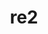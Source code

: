 ---
title: "re2"
layout: cache
categories: [package, develop-2024-03-03]
meta: {"versions": ["2023-09-01"], "compilers": ["apple-clang@=15.0.0", "gcc@=11.4.0"], "oss": ["ubuntu22.04", "ventura"], "platforms": ["darwin", "linux"], "targets": ["aarch64", "neoverse_v1", "neoverse_v2", "x86_64_v3"], "stacks": ["e4s", "e4s-neoverse-v2", "e4s-neoverse_v1", "ml-darwin-aarch64-mps", "ml-linux-x86_64-cpu", "ml-linux-x86_64-cuda", "ml-linux-x86_64-rocm", "root"], "num_specs": 4, "num_specs_by_stack": {"ml-darwin-aarch64-mps": 1, "root": 4, "e4s-neoverse_v1": 1, "e4s-neoverse-v2": 1, "ml-linux-x86_64-cuda": 1, "ml-linux-x86_64-rocm": 1, "ml-linux-x86_64-cpu": 1, "e4s": 1}}
spec_details: [{"hash": "gk6pnsr4uisenm4pqt523c2y2wztbi6p", "compiler": "apple-clang@=15.0.0", "versions": ["2023-09-01"], "os": "ventura", "platform": "darwin", "target": "aarch64", "variants": ["build_system=cmake", "build_type=Release", "generator=make", "~ipo", "+pic", "+shared"], "stacks": ["ml-darwin-aarch64-mps", "root"], "size": "-", "tarball": "https://binaries.spack.io/develop-2024-03-03/build_cache/darwin-ventura-aarch64/apple-clang-15.0.0/re2-2023-09-01/darwin-ventura-aarch64-apple-clang-15.0.0-re2-2023-09-01-gk6pnsr4uisenm4pqt523c2y2wztbi6p.spack"}, {"hash": "5oanbpvh2fdgfzymy25an4wvocom6o6l", "compiler": "gcc@=11.4.0", "versions": ["2023-09-01"], "os": "ubuntu22.04", "platform": "linux", "target": "neoverse_v1", "variants": ["build_system=cmake", "build_type=Release", "generator=make", "~ipo", "+pic", "+shared"], "stacks": ["e4s-neoverse_v1", "root"], "size": "-", "tarball": "https://binaries.spack.io/develop-2024-03-03/build_cache/linux-ubuntu22.04-neoverse_v1/gcc-11.4.0/re2-2023-09-01/linux-ubuntu22.04-neoverse_v1-gcc-11.4.0-re2-2023-09-01-5oanbpvh2fdgfzymy25an4wvocom6o6l.spack"}, {"hash": "k7k6cgsi7farv3aaub57tirhqqrlljpo", "compiler": "gcc@=11.4.0", "versions": ["2023-09-01"], "os": "ubuntu22.04", "platform": "linux", "target": "neoverse_v2", "variants": ["build_system=cmake", "build_type=Release", "generator=make", "~ipo", "+pic", "+shared"], "stacks": ["e4s-neoverse-v2", "root"], "size": "-", "tarball": "https://binaries.spack.io/develop-2024-03-03/build_cache/linux-ubuntu22.04-neoverse_v2/gcc-11.4.0/re2-2023-09-01/linux-ubuntu22.04-neoverse_v2-gcc-11.4.0-re2-2023-09-01-k7k6cgsi7farv3aaub57tirhqqrlljpo.spack"}, {"hash": "2l6we5eugrv6xkkhrmhxu4z64cpg6pji", "compiler": "gcc@=11.4.0", "versions": ["2023-09-01"], "os": "ubuntu22.04", "platform": "linux", "target": "x86_64_v3", "variants": ["build_system=cmake", "build_type=Release", "generator=make", "~ipo", "+pic", "+shared"], "stacks": ["ml-linux-x86_64-cuda", "root", "ml-linux-x86_64-rocm", "ml-linux-x86_64-cpu", "e4s"], "size": "-", "tarball": "https://binaries.spack.io/develop-2024-03-03/build_cache/linux-ubuntu22.04-x86_64_v3/gcc-11.4.0/re2-2023-09-01/linux-ubuntu22.04-x86_64_v3-gcc-11.4.0-re2-2023-09-01-2l6we5eugrv6xkkhrmhxu4z64cpg6pji.spack"}]
---